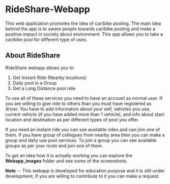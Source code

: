 # RideShare-Webapp
This web application promotes the idea of car/bike pooling. The main idea behind the app is to aware people towards car/bike pooling and make a positive impact in society about environment. This app allows you to take a car/bike pool for different type of uses.

## About RideShare
RideShare webapp allows you to
  1. Get Instant Ride (Nearby locations)
  2. Daily pool in a Group
  3. Get a Long Distance pool ride

To use all of these services you need to have an account as normal user. If you are willing to give ride to others than you must have registered as driver. You have to add information about your self, vehicles you use, current vehicle (if you have added more than 1 vehicle), and info about start location and destination as per different types of pool you offer.

If you need an instant ride you can see available rides and can join one of them. If you have group of collegues from nearby area then you can make a group and daily use pool services. To join a group you can see available groups as per your route and join one of them.

To get an idea how it is actually working you can explore the **Webapp_images** folder and see some of the screenshots.

**Note** -- This webapp is developed for education purpose and it is still under development, If you are willing to contribute to it you can make a request.
